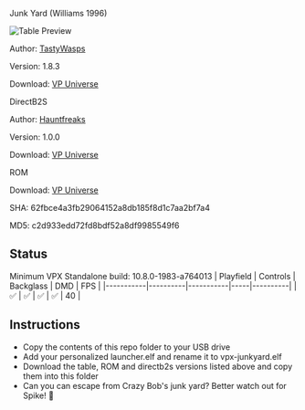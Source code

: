 Junk Yard (Williams 1996)

![Table Preview](https://github.com/Bla1ze/vpx-images/blob/main/vpx-junkyard.png)

Author: [TastyWasps](https://vpuniverse.com/profile/44724-tastywasps/)  

Version: 1.8.3

Download: [VP Universe](https://vpuniverse.com/files/file/12322-junk-yard-williams-1996/)

DirectB2S

Author: [Hauntfreaks](https://vpuniverse.com/profile/5216-hauntfreaks/)  

Version: 1.0.0

Download: [VP Universe](https://vpuniverse.com/files/file/12323-junk-yard-williams-1995-b2s-with-full-dmd/)

ROM

Download: [VP Universe](https://www.vpforums.org/index.php?app=downloads&showfile=1280)

SHA: 62fbce4a3fb29064152a8db185f8d1c7aa2bf7a4

MD5: c2d933edd72fd8bdf52a8df9985549f6


## Status 

Minimum VPX Standalone build: 10.8.0-1983-a764013
| Playfield | Controls | Backglass | DMD | FPS | 
|-----------|----------|-----------|-----|----------|
| :white_check_mark: | :white_check_mark: | :white_check_mark: | :white_check_mark: | 40 |

## Instructions

- Copy the contents of this repo folder to your USB drive
- Add your personalized launcher.elf and rename it to vpx-junkyard.elf
- Download the table, ROM and directb2s versions listed above and copy them into this folder
- Can you can escape from Crazy Bob's junk yard? Better watch out for Spike! 🐾